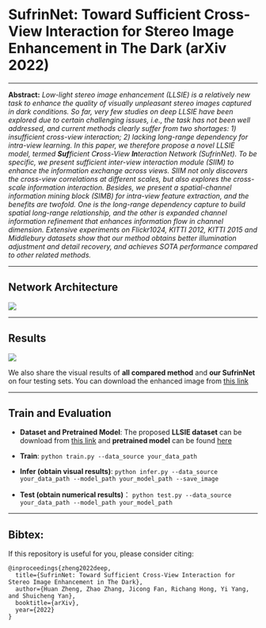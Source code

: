 # SufrinNet: Toward Sufficient Cross-View Interaction for Stereo Image Enhancement in The Dark (arXiv 2022)

<hr />

**Abstract:** *Low-light stereo image enhancement (LLSIE) is a relatively new task to enhance the quality of visually unpleasant stereo images captured in dark conditions. So far, very few studies on deep LLSIE have been explored due to certain challenging issues, i.e., the task has not been well addressed, and current methods clearly suffer from two shortages: 1) insufficient cross-view interaction; 2) lacking long-range dependency for intra-view learning. In this paper, we therefore propose a novel LLSIE model, termed **Suf**ficient C**r**oss-View **In**teraction Network (SufrinNet). To be specific, we present sufficient inter-view interaction module (SIIM) to enhance the information exchange across views. SIIM not only discovers the cross-view correlations at different scales, but also explores the cross-scale information interaction. Besides, we present a spatial-channel information mining block (SIMB) for intra-view feature extraction, and the benefits are twofold. One is the long-range dependency capture to build spatial long-range relationship, and the other is expanded channel information refinement that enhances information flow in channel dimension. Extensive experiments on Flickr1024, KITTI 2012, KITTI 2015 and Middlebury datasets show that our method obtains better illumination adjustment and detail recovery, and achieves SOTA performance compared to other related methods.* 
<hr />

## Network Architecture

<img src = "https://github.com/Ian0926/SufrinNet/blob/main/files/framwork.PNG"> 
<hr />

## Results

<img src = "https://github.com/Ian0926/SufrinNet/blob/main/files/results.PNG"> 

We also share the visual results of **all compared method** and **our SufrinNet** on four testing sets. You can download the enhanced image from [this link]()
<hr />

## Train and Evaluation
* **Dataset and Pretrained Model**:
The proposed **LLSIE dataset** can be download from [this link]() and **pretrained model** can be found [here](https://github.com/Ian0926/SufrinNet/tree/main/pretrained)

* **Train**:
`python train.py --data_source your_data_path`

* **Infer (obtain visual results)**:
`python infer.py --data_source your_data_path --model_path your_model_path --save_image`

* **Test (obtain numerical results)**：
`python test.py --data_source your_data_path --model_path your_model_path`
<hr />

## Bibtex:
If this repository is useful for you, please consider citing:
```
@inproceedings{zheng2022deep,
  title={SufrinNet: Toward Sufficient Cross-View Interaction for Stereo Image Enhancement in The Dark},
  author={Huan Zheng, Zhao Zhang, Jicong Fan, Richang Hong, Yi Yang, and Shuicheng Yan},
  booktitle={arXiv},
  year={2022}
}
```
